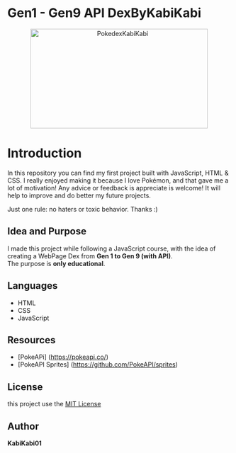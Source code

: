 # Gen1 - Gen9 API DexByKabiKabi

<div align="center">
  <img width="400" height="225" alt="PokedexKabiKabi" src="https://github.com/user-attachments/assets/b1ca6ded-5187-4e2b-84d2-02e7133e8f5b" />
</div>

# Introduction

In this repository you can find my first project built with JavaScript, HTML & CSS. I really enjoyed making it because I love Pokémon, and that gave me a lot of motivation! Any advice or feedback is appreciate is welcome! It will help to improve and do better my future projects. 

Just one rule: no haters or toxic behavior. Thanks :)

## Idea and Purpose

I made this project while following a JavaScript course, with the idea of creating a WebPage Dex from **Gen 1 to Gen 9 (with API)**.  
The purpose is **only educational**.

## Languages

- HTML
- CSS
- JavaScript

## Resources

- [PokeAPi] (https://pokeapi.co/)
- [PokeAPI Sprites] (https://github.com/PokeAPI/sprites)


## License

this project use the [MIT License](LICENSE)

## Author

**KabiKabi01**
